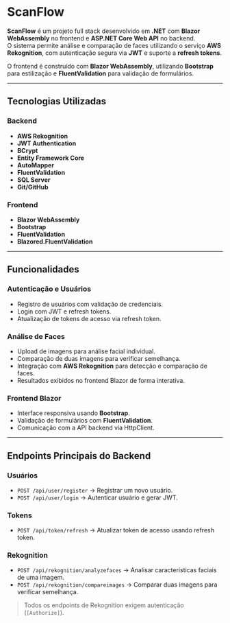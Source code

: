 # ScanFlow

**ScanFlow** é um projeto full stack desenvolvido em **.NET** com **Blazor WebAssembly** no frontend e **ASP.NET Core Web API** no backend.  
O sistema permite análise e comparação de faces utilizando o serviço **AWS Rekognition**, com autenticação segura via **JWT** e suporte a **refresh tokens**.  

O frontend é construído com **Blazor WebAssembly**, utilizando **Bootstrap** para estilização e **FluentValidation** para validação de formulários.

---

## Tecnologias Utilizadas

### Backend
- **AWS Rekognition**
- **JWT Authentication**
- **BCrypt**
- **Entity Framework Core**
- **AutoMapper**
- **FluentValidation**
- **SQL Server**
- **Git/GitHub**

### Frontend
- **Blazor WebAssembly**
- **Bootstrap**
- **FluentValidation**
- **Blazored.FluentValidation**

---

## Funcionalidades

### Autenticação e Usuários
- Registro de usuários com validação de credenciais.
- Login com JWT e refresh tokens.
- Atualização de tokens de acesso via refresh token.

### Análise de Faces
- Upload de imagens para análise facial individual.
- Comparação de duas imagens para verificar semelhança.
- Integração com **AWS Rekognition** para detecção e comparação de faces.
- Resultados exibidos no frontend Blazor de forma interativa.

### Frontend Blazor
- Interface responsiva usando **Bootstrap**.
- Validação de formulários com **FluentValidation**.
- Comunicação com a API backend via HttpClient.

---

## Endpoints Principais do Backend

### Usuários
- `POST /api/user/register` → Registrar um novo usuário.  
- `POST /api/user/login` → Autenticar usuário e gerar JWT.  

### Tokens
- `POST /api/token/refresh` → Atualizar token de acesso usando refresh token.

### Rekognition
- `POST /api/rekognition/analyzefaces` → Analisar características faciais de uma imagem.  
- `POST /api/rekognition/compareimages` → Comparar duas imagens para verificar semelhança.  

> Todos os endpoints de Rekognition exigem autenticação (`[Authorize]`).
